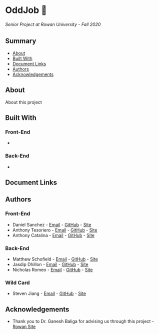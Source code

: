 # OddJob :tophat:
###### Senior Project at Rowan University - Fall 2020

## Summary
- [About](#about)
- [Built With](#built-with)
- [Document Links](#document-links)
- [Authors](#authors)
- [Acknowledgements](#acknowledgements)

## About
About this project

## Built With
### Front-End
- 

### Back-End
- 

## Document Links

## Authors
### Front-End 
- Daniel Sanchez    - [Email](mailto:sanchezd6@students.rowan.edu)  - [GitHub](https://github.com/danandressanchez) - [Site]()
- Anthony Tesoriero - [Email](mailto:tesoriera6@students.rowan.edu) - [GitHub](https://github.com/anttesoriero)     - [Site](http://anttes.com)
- Anthony Catalina  - [Email](mailto:catalinaa2@students.rowan.edu) - [GitHub](https://github.com/antcatalina)      - [Site]()

### Back-End
- Matthew Schofield - [Email](mailto:schofielm0@students.rowan.edu) - [GitHub](https://github.com/mattscho)         - [Site]()
- Jasdip Dhillon    - [Email](mailto:dhillonj2@students.rowan.edu)  - [GitHub](https://github.com/dhillonj2)        - [Site]()
- Nicholas Romeo    - [Email](mailto:romeon7@students.rowan.edu)    - [GitHub](https://github.com/romeon728)        - [Site]()

### Wild Card
- Steven Jiang      - [Email](mailto:jiangs1@students.rowan.edu)    - [GitHub](https://github.com/jiangs11)         - [Site]()

## Acknowledgements
- Thank you to Dr. Ganesh Baliga for advising us through this project - [Rowan Site](https://csm.rowan.edu/departments/cs/facultystaff/compsci_full_part/baliga.html)
